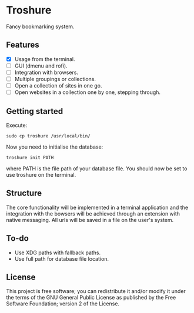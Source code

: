# Troshure
Fancy bookmarking system.

## Features
- [x] Usage from the terminal.
- [ ] GUI (dmenu and rofi).
- [ ] Integration with browsers.
- [ ] Multiple groupings or collections.
- [ ] Open a collection of sites in one go.
- [ ] Open websites in a collection one by one, stepping through.

## Getting started
Execute:
```{BASH}
sudo cp troshure /usr/local/bin/
```
Now you need to initialise the database:
```{BASH}
troshure init PATH
```
where PATH is the file path of your database file.
You should now be set to use troshure on the terminal.

## Structure
The core functionality will be implemented in a terminal application and the integration with the bowsers will be achieved through an extension with native messaging.
All urls will be saved in a file on the user's system.

## To-do
* Use XDG paths with fallback paths.
* Use full path for database file location.

## License
This project is free software; you can redistribute it and/or modify it under the terms of the GNU General Public License as published by the Free Software Foundation; version 2 of the License.
